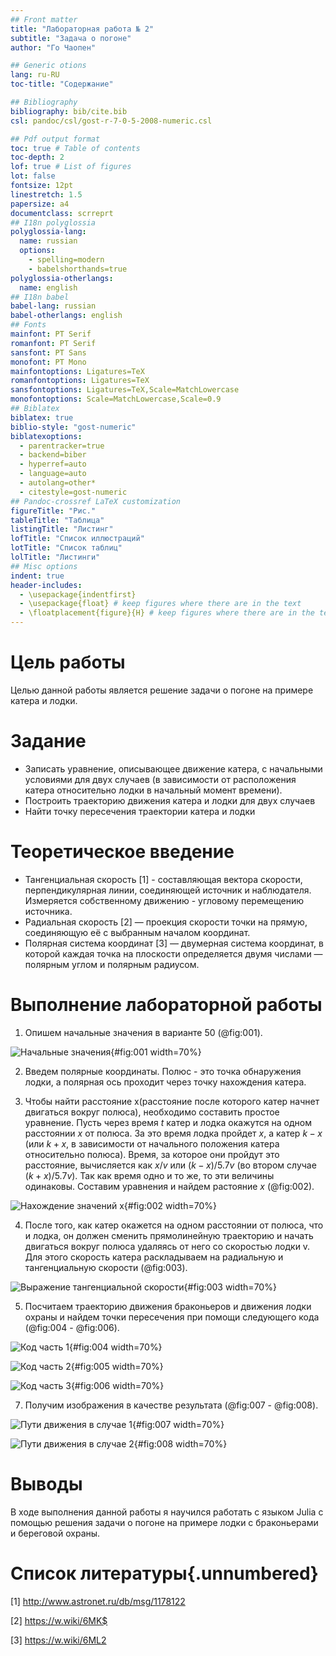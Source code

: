 ```yaml
---
## Front matter
title: "Лабораторная работа № 2"
subtitle: "Задача о погоне"
author: "Го Чаопен"

## Generic otions
lang: ru-RU
toc-title: "Содержание"

## Bibliography
bibliography: bib/cite.bib
csl: pandoc/csl/gost-r-7-0-5-2008-numeric.csl

## Pdf output format
toc: true # Table of contents
toc-depth: 2
lof: true # List of figures
lot: false
fontsize: 12pt
linestretch: 1.5
papersize: a4
documentclass: scrreprt
## I18n polyglossia
polyglossia-lang:
  name: russian
  options:
	- spelling=modern
	- babelshorthands=true
polyglossia-otherlangs:
  name: english
## I18n babel
babel-lang: russian
babel-otherlangs: english
## Fonts
mainfont: PT Serif
romanfont: PT Serif
sansfont: PT Sans
monofont: PT Mono
mainfontoptions: Ligatures=TeX
romanfontoptions: Ligatures=TeX
sansfontoptions: Ligatures=TeX,Scale=MatchLowercase
monofontoptions: Scale=MatchLowercase,Scale=0.9
## Biblatex
biblatex: true
biblio-style: "gost-numeric"
biblatexoptions:
  - parentracker=true
  - backend=biber
  - hyperref=auto
  - language=auto
  - autolang=other*
  - citestyle=gost-numeric
## Pandoc-crossref LaTeX customization
figureTitle: "Рис."
tableTitle: "Таблица"
listingTitle: "Листинг"
lofTitle: "Список иллюстраций"
lotTitle: "Список таблиц"
lolTitle: "Листинги"
## Misc options
indent: true
header-includes:
  - \usepackage{indentfirst}
  - \usepackage{float} # keep figures where there are in the text
  - \floatplacement{figure}{H} # keep figures where there are in the text
---
```


# Цель работы

Целью данной работы является решение задачи о погоне на примере катера и лодки. 

# Задание

- Записать уравнение, описывающее движение катера, с начальными
условиями для двух случаев (в зависимости от расположения катера
относительно лодки в начальный момент времени). 
- Построить траекторию движения катера и лодки для двух случаев
- Найти точку пересечения траектории катера и лодки 

# Теоретическое введение

- Тангенциальная скорость [1] - составляющая вектора скорости, перпендикулярная линии, соединяющей источник и наблюдателя. Измеряется собственному движению - угловому перемещению источника.
- Радиальная скорость [2] — проекция скорости точки на прямую, соединяющую её с выбранным началом координат.
- Полярная система координат [3] — двумерная система координат, в которой каждая точка на плоскости определяется двумя числами — полярным углом и полярным радиусом.

# Выполнение лабораторной работы

1. Опишем начальные значения в варианте 50 (@fig:001).

![Начальные значения](image/fig001.png){#fig:001 width=70%}

2. Введем полярные координаты. Полюс - это точка обнаружения
лодки, а полярная ось проходит через точку нахождения катера.

3. Чтобы найти расстояние x(расстояние после которого катер начнет двигаться вокруг полюса), необходимо составить простое уравнение. Пусть через время $t$ катер и лодка окажутся на одном расстоянии $x$ от полюса. За это время лодка пройдет $x$, а катер $k-x$ (или $k+x$, в зависимости от начального положения катера относительно полюса). Время, за которое они пройдут это расстояние, вычисляется как $x/v$ или $(k-x) / 5.7v$ (во втором случае $(k+x) / 5.7v$). Так как время одно и то же, то эти величины одинаковы. Составим уравнения и найдем растояние $x$ (@fig:002).

![Нахождение значений x](image/fig002.png){#fig:002 width=70%}

4. После того, как катер окажется на одном расстоянии от полюса, что и лодка, он должен сменить прямолинейную траекторию и начать двигаться вокруг полюса удаляясь от него со скоростью лодки v.
Для этого скорость катера раскладываем на радиальную и тангенциальную скорости (@fig:003).

![Выражение тангенциальной скорости](image/fig003.png){#fig:003 width=70%}

5. Посчитаем траекторию движения браконьеров и движения лодки охраны и найдем точки пересечения при помощи следующего кода (@fig:004 - @fig:006).

![Код часть 1](image/fig004.png){#fig:004 width=70%}

![Код часть 2](image/fig005.png){#fig:005 width=70%}

![Код часть 3](image/fig006.png){#fig:006 width=70%}

7. Получим изображения в качестве результата  (@fig:007 - @fig:008).

![Пути движения в случае 1](image/fig007.png){#fig:007 width=70%}

![Пути движения в случае 2](image/fig008.png){#fig:008 width=70%}

# Выводы

В ходе выполнения данной работы я научился работать с языком Julia с помощью решения задачи о погоне на примере лодки с браконьерами и береговой охраны.

# Список литературы{.unnumbered}

[1] http://www.astronet.ru/db/msg/1178122

[2] https://w.wiki/6MK$

[3] https://w.wiki/6ML2
